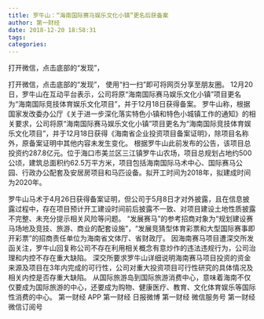 ```yaml
---
title: 罗牛山：“海南国际赛马娱乐文化小镇”更名后获备案
author: 第一财经
date: 2018-12-20 18:58:31
tags: 
categories: 
---
```

打开微信，点击底部的“发现”，
<!-- more -->
打开微信，点击底部的“发现”，
使用“扫一扫”即可将网页分享至朋友圈。
12月20日，罗牛山在互动平台表示，公司将原“海南国际赛马娱乐文化小镇”项目更名为“海南国际竞技体育娱乐文化项目”，并于12月18日获得备案。
罗牛山称，根据国家发改委办公厅《关于进一步深化落实特色小镇和特色小城镇工作的通知》的相关要求，公司将原“海南国际赛马娱乐文化小镇”项目更名为“海南国际竞技体育娱乐文化项目”，并于12月18日获得《海南省企业投资项目备案证明》，除项目名称外，原备案证明中其他内容未发生变化。
根据罗牛山此前发布的公告，该项目总投资约287.8亿元。位于海口市美兰区三江镇罗牛山农场，项目总规划占地约500公顷，建筑总面积约62.5万平方米，项目包括海南国际马术中心、国际赛马公园、行政办公配套及安居房项目和马匹设备。拟开工时间为2018年，拟建成时间为2020年。
 
 
罗牛山马术于4月26日获得备案证明，但公司于5月8日才对外披露，且在信息披露过程中，存在项目预计开工建设时间前后披露不一致、对项目建设土地性质披露不完整、未充分提示相关风险等问题。
“发展赛马”的参考招商对象为“规划建设赛马场地及竞技、旅游、商业的配套设施”，“发展竞猜型体育彩票和大型国际赛事即开彩票”的招商责任单位为海南省文体厅、省财政厅。
因海南赛马项目遭深交所发函关注，罗牛山回复称公司不存在利用相关概念有意炒作的违法违规行为，公司治理和内控不存在重大缺陷。
深交所要求罗牛山详细说明海南赛马项目投资的资金来源及项目在3年内完成的可行性，公司对重大投资项目可行性研究的具体情况及相关内控是否存重大缺陷。
从国际旅游岛到国际旅游消费中心，意味着海南不仅仅要成为国际旅游的中心，还要成为购物、健康医疗、教育、文化体育娱乐等国际性消费的中心。
第一财经
APP
第一财经
日报微博
第一财经
微信服务号
第一财经
微信订阅号

